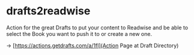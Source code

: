 # drafts2readwise

Action for the great Drafts to put your content to Readwise and be able to select the Book you want to push it to or create a new one.

→ [https://actions.getdrafts.com/a/1fl](Action Page at Draft Directory)
